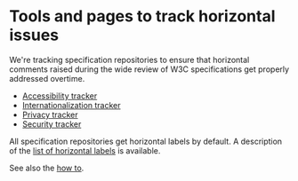Tools and pages to track horizontal issues
==============================

We're tracking specification repositories to ensure that horizontal comments raised during
the wide review of W3C specifications get properly addressed overtime.

* [Accessibility tracker](https://w3c.github.io/horizontal-issue-tracker/?repo=w3c/a11y-review)
* [Internationalization tracker](https://w3c.github.io/horizontal-issue-tracker/?repo=w3c/i18n-activity)
* [Privacy tracker](https://w3c.github.io/horizontal-issue-tracker/?repo=w3cping/tracking-issues)
* [Security tracker](https://w3c.github.io/horizontal-issue-tracker/?repo=w3c/security-review)

All specification repositories get horizontal labels by default. A description of the [list of horizontal labels](https://w3c.github.io/issue-metadata.html#horizontal-reviews) is available.

See also the [how to](docs/HOWTO.md).
